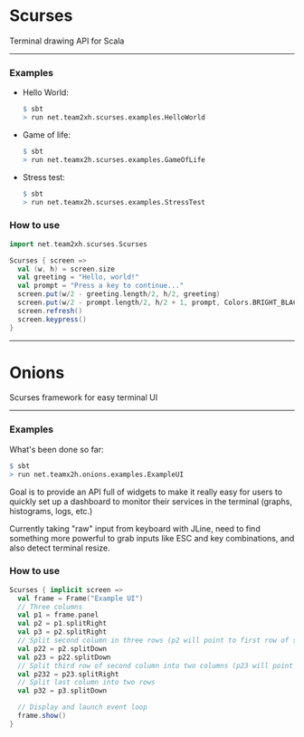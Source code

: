 # Scurses

Terminal drawing API for Scala

---

### Examples

- Hello World:

  ```R
  $ sbt
  > run net.team2xh.scurses.examples.HelloWorld
  ```
- Game of life:

  ```R
  $ sbt
  > run net.teamx2h.scurses.examples.GameOfLife
  ```
- Stress test:

  ```R
  $ sbt
  > run net.teamx2h.scurses.examples.StressTest
  ```

### How to use

```scala
import net.team2xh.scurses.Scurses

Scurses { screen =>
  val (w, h) = screen.size
  val greeting = "Hello, world!"
  val prompt = "Press a key to continue..."
  screen.put(w/2 - greeting.length/2, h/2, greeting)
  screen.put(w/2 - prompt.length/2, h/2 + 1, prompt, Colors.BRIGHT_BLACK)
  screen.refresh()
  screen.keypress()
}
```

---

# Onions

Scurses framework for easy terminal UI

---

### Examples

What's been done so far:

```R
$ sbt
> run net.teamx2h.onions.examples.ExampleUI
```

Goal is to provide an API full of widgets to make it really easy for users to quickly set up a dashboard to monitor their services in the terminal (graphs, histograms, logs, etc.)

Currently taking "raw" input from keyboard with JLine, need to find something more powerful to grab inputs like ESC and key combinations, and also detect terminal resize.

### How to use

```scala
Scurses { implicit screen =>
  val frame = Frame("Example UI")
  // Three columns
  val p1 = frame.panel
  val p2 = p1.splitRight
  val p3 = p2.splitRight
  // Split second column in three rows (p2 will point to first row of second column)
  val p22 = p2.splitDown
  val p23 = p22.splitDown
  // Split third row of second column into two columns (p23 will point to the first column of the two)
  val p232 = p23.splitRight
  // Split last column into two rows
  val p32 = p3.splitDown

  // Display and launch event loop
  frame.show()
}
```
